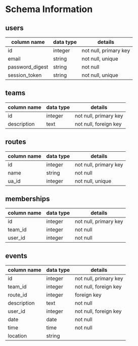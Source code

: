 # Schema Information

## users
column name     | data type | details
----------------|-----------|-----------------------
id              | integer   | not null, primary key
email           | string    | not null, unique
password_digest | string    | not null
session_token   | string    | not null, unique

## teams
| column name | data type | details               |
|-------------|-----------|-----------------------|
| id          | integer   | not null, primary key |
| description | text      | not null, foreign key |

## routes
| column name | data type | details               |
|-------------|-----------|-----------------------|
| id          | integer   | not null, primary key |
| name        | string    | not null              |
| ua_id       | integer   | not null, unique      |

## memberships
| column name | data type | details               |
|-------------|-----------|-----------------------|
| id          | integer   | not null, primary key |
| team_id     | integer   | not null              |
| user_id     | integer   | not null              |

## events
| column name | data type | details               |
|-------------|-----------|-----------------------|
| id          | integer   | not null, primary key |
| team_id     | integer   | not null, foreign key |
| route_id    | integer   | foreign key           |
| description | text      | not null              |
| user_id     | integer   | not null, foreign key |
| date        | date      | not null              |
| time        | time      | not null              |
| location    | string    |                       |
